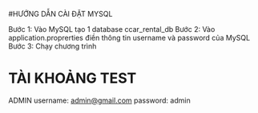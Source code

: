 #HƯỚNG DẪN CÀI ĐẶT MYSQL

Bước 1: Vào MySQL tạo 1 database ccar_rental_db
Bước 2: Vào application.proprerties điền thông tin username và password của MySQL
Bước 3: Chạy chương trình

# TÀI KHOẢNG TEST
ADMIN
username: admin@gmail.com
password: admin